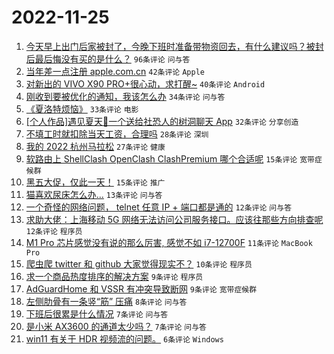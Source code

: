 # 2022-11-25

1. [今天早上出门后家被封了，今晚下班时准备带物资回去，有什么建议吗？被封后最后悔没有买的是什么？](https://www.v2ex.com/t/897775) `96条评论` `问与答`
1. [当年差一点注册 apple.com.cn](https://www.v2ex.com/t/897770) `42条评论` `Apple`
1. [对新出的 VIVO X90 PRO+很心动，求打醒~](https://www.v2ex.com/t/897776) `40条评论` `Android`
1. [刚收到要被优化的通知，我该怎么办](https://www.v2ex.com/t/897792) `34条评论` `问与答`
1. [《夏洛特烦恼》](https://www.v2ex.com/t/897789) `33条评论` `电影`
1. [[个人作品]遇见夏天🔆一个送给社恐人的树洞聊天 App](https://www.v2ex.com/t/897771) `32条评论` `分享创造`
1. [不填工时就扣除当天工资，合理吗](https://www.v2ex.com/t/897767) `28条评论` `深圳`
1. [我的 2022 杭州马拉松](https://www.v2ex.com/t/897758) `27条评论` `健康`
1. [软路由上 ShellClash OpenClash ClashPremium 哪个合适呢](https://www.v2ex.com/t/897759) `15条评论` `宽带症候群`
1. [黑五大促，仅此一天！](https://www.v2ex.com/t/897752) `15条评论` `推广`
1. [猫喜欢尿床怎么办...](https://www.v2ex.com/t/897800) `13条评论` `问与答`
1. [一个奇怪的网络问题， telnet 任意 IP + 端口都是通的](https://www.v2ex.com/t/897796) `12条评论` `问与答`
1. [求助大佬：上海移动 5G 网络无法访问公司服务接口。应该往那些方向排查呢](https://www.v2ex.com/t/897785) `12条评论` `程序员`
1. [M1 Pro 芯片感觉没有说的那么厉害, 感觉不如 i7-12700F](https://www.v2ex.com/t/897788) `11条评论` `MacBook Pro`
1. [爬虫爬 twitter 和 github 大家觉得现实不？](https://www.v2ex.com/t/897780) `10条评论` `程序员`
1. [求一个商品热度排序的解决方案](https://www.v2ex.com/t/897782) `9条评论` `程序员`
1. [AdGuardHome 和 VSSR 有冲突导致断网](https://www.v2ex.com/t/897753) `9条评论` `宽带症候群`
1. [左侧肋骨有一条竖“筋” 压痛](https://www.v2ex.com/t/897754) `8条评论` `问与答`
1. [下班后很累是什么情况](https://www.v2ex.com/t/897810) `7条评论` `问与答`
1. [是小米 AX3600 的通道太少吗？](https://www.v2ex.com/t/897756) `7条评论` `问与答`
1. [win11 有关于 HDR 视频流的问题。](https://www.v2ex.com/t/897802) `6条评论` `Windows`
